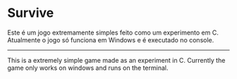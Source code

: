 # Survive

Este é um jogo extremamente simples feito como um experimento em C.
Atualmente o jogo só funciona em Windows e é executado no console.

___

This is a extremely simple game made as an experiment in C.
Currently the game only works on windows and runs on the terminal.
